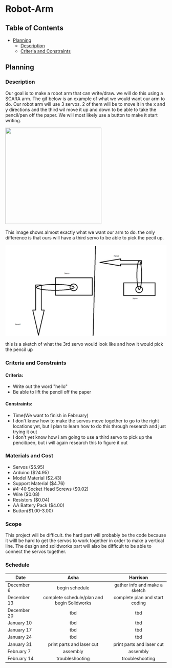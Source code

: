 # Robot-Arm
## Table of Contents
* [Planning](#Planning)
   * [Description](#Description)
   * [Criteria and Constraints](#Criteria-and-Constraints)
## Planning
### Description
Our goal is to make a robot arm that can write/draw. we will do this using a SCARA arm. The gif below is an example of what we would want our arm to do. Our robot arm will use 3 servos. 2 of them will be to move it in the x and y directions and the third wil move it up and down to be able to take the pencil/pen off the paper. We will most likely use a button to make it start writing.

<img src="https://upload.wikimedia.org/wikipedia/commons/5/5b/SCARA_right.gif" width="300" height="300" />

This image shows almost exactly what we want our arm to do. the only difference is that ours will have a third servo to be able to pick the pecil up. 

<img src="planning pics/sketch1.png" width="600px"/>

this is a sketch of what the 3rd servo would look like and how it would pick the pencil up



### Criteria and Constraints
#### Criteria: 
- Write out the word "hello"
- Be able to lift the pencil off the paper

#### Constraints:
- Time(We want to finish in February) 
- I don't know how to make the servos move together to go to the right locations yet, but I plan to learn how to do this through research and just trying it out
- I don't yet know how i am going to use a third servo to pick up the pencil/pen, but i will again research this to figure it out 

### Materials and Cost
- Servos 	($5.95)
- Arduino	($24.95)
- Model Material ($2.43)
- Support Material ($4.76)
- #4-40 Socket Head Screws ($0.02)
- Wire ($0.08)
- Resistors	($0.04)
- AA Battery Pack	($4.00)
- Button($1.00-3.00)
 
### Scope
This project will be difficult. the hard part will probably be the code because it willl be hard to get the servos to work together in order to make a vertical line. The design and solidworks part will also be difficult to be able to connect the servos together. 

### Schedule
| Date          | Asha          | Harrison      |
| ------------- |:-------------:|:-------------:|
| December 6    | begin schedule | gather info and make a sketch     |
| December 13   | complete schedule/plan and begin Solidworks  |complete plan and start coding  |
| December 20   | tbd | tbd     |
| January 10    | tbd  |   tbd    |
| January 17    | tbd |   tbd    |
| January 24    |  tbd    | tbd  |
| January 31    |  print parts and laser cut |    print parts and laser cut       |
| February 7    |  assembly      |   assembly      |
| February 14   | troubleshooting   | troubleshooting   |

